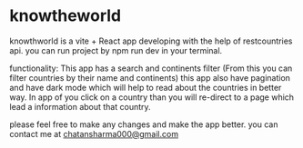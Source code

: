 # knowtheworld
knowthworld is a vite + React app developing with the help of restcountries api.
you can run project by npm run dev in your terminal.

functionality:
This app has a search and continents filter (From this you can filter countries by their name and continents)
this app also have pagination and have dark mode which will help to read about the countries in better way.
In app of you click on a country than you will re-direct to a page which lead a information about that country.

please feel free to make any changes and make the app better.
you can contact me at chatansharma000@gmail.com
